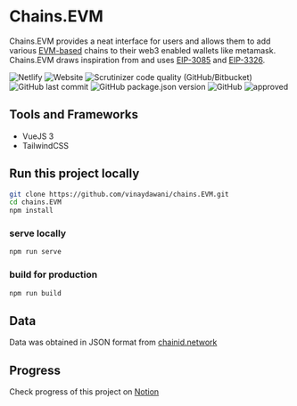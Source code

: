 # Chains.EVM

Chains.EVM provides a neat interface for users and allows them to add various [EVM-based](https://ethereum.org/en/developers/docs/evm/) chains to their web3 enabled wallets like metamask. Chains.EVM draws inspiration from and uses [EIP-3085](https://eips.ethereum.org/EIPS/eip-3085) and [EIP-3326](https://ethereum-magicians.org/t/eip-3326-wallet-switchethereumchain/5471).

![Netlify](https://img.shields.io/netlify/0d40fb60-fc36-4dbb-a358-38ddef303bba?style=for-the-badge&logo=netlify)
![Website](https://img.shields.io/website?down_color=red&down_message=down&label=status&style=for-the-badge&up_color=green&up_message=up&url=https%3A%2F%2Fchainsevm.netlify.app%2F)
![Scrutinizer code quality (GitHub/Bitbucket)](https://img.shields.io/scrutinizer/quality/g/vinaydawani/chains.EVM?style=for-the-badge)
![GitHub last commit](https://img.shields.io/github/last-commit/vinaydawani/chains.EVM?color=blue&style=for-the-badge)
![GitHub package.json version](https://img.shields.io/github/package-json/v/vinaydawani/chains.EVM?style=for-the-badge)
![GitHub](https://img.shields.io/github/license/vinaydawani/chains.EVM?color=blue&style=for-the-badge)
![approved](https://img.shields.io/static/v1?style=for-the-badge&label=approved%20by&message=Crypto%20HODLers&color=121212&logo=ethereum)

## Tools and Frameworks

- VueJS 3
- TailwindCSS

## Run this project locally

```bash
git clone https://github.com/vinaydawani/chains.EVM.git
cd chains.EVM
npm install
```

### serve locally

```bash
npm run serve
```

### build for production

```bash
npm run build
```

## Data

Data was obtained in JSON format from [chainid.network](https://chainid.network/chains.json)

## Progress

Check progress of this project on [Notion](https://concise-stone-d33.notion.site/Chains-EVM-b1a86122d15f4168b47988eff87d21a9)

